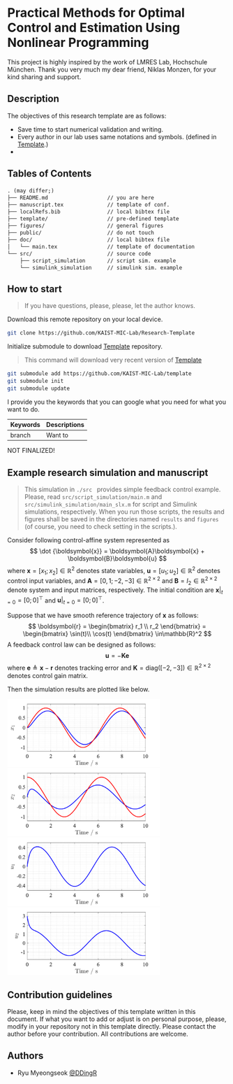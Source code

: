 # Practical Methods for Optimal Control and Estimation Using Nonlinear Programming

This project is highly inspired by the work of LMRES Lab, Hochschule München.
Thank you very much my dear friend, Niklas Monzen, for your kind sharing and support.

## Description
 
The objectives of this research template are as follows:
- Save time to start numerical validation and writing.
- Every author in our lab uses same notations and symbols. (defined in [Template](https://github.com/KAIST-MIC-Lab/template).)
- 

## Tables of Contents

```
. (may differ;)
├── README.md                   // you are here
├── manuscript.tex              // template of conf.
├── localRefs.bib               // local bibtex file
├── template/                   // pre-defined template
├── figures/                    // general figures
├── public/                     // do not touch
├── doc/                        // local bibtex file
│   └── main.tex                // template of documentation
└── src/                        // source code
    ├── script_simulation       // script sim. example
    └── simulink_simulation     // simulink sim. example
```


## How to start

> If you have questions, please, please, let the author knows.

Download this remote repository on your local device.
```bash
git clone https://github.com/KAIST-MIC-Lab/Research-Template
```
Initialize submodule to download [Template](https://github.com/KAIST-MIC-Lab/template) repository.
> This command will download very recent version of [Template](https://github.com/KAIST-MIC-Lab/template)
```bash
git submodule add https://github.com/KAIST-MIC-Lab/template
git submodule init
git submodule update
```

I provide you the keywords that you can google what you need for what you want to do.

| Keywords 	    | Descriptions 	|
|---------	    |--------------	|
| branch       	| Want to      	|
NOT FINALIZED!

<!-- 
Talbe generator
https://www.tablesgenerator.com/markdown_tables
https://insight.infograb.net/blog/2025/01/22/gitlab-wiki/
-->

## Example research simulation and manuscript

> This simulation in `./src ` provides simple feedback control example.
> Please, read `src/script_simulation/main.m` and `src/simulink_simulation/main_slx.m` for script and Simulink simulations, respectively.
> When you run those scripts, the results and figures shall be saved in the directories named `results` and `figures` (of course, you need to check setting in the scripts.).

Consider following control-affine system represented as
$$
    \dot {\boldsymbol{x}} = \boldsymbol{A}\boldsymbol{x} + \boldsymbol{B}\boldsymbol{u}
$$
where $\boldsymbol{x}=[x_1;x_2]\in\mathbb{R}^2$ denotes state variables, $\boldsymbol{u}=[u_1;u_2]\in\mathbb{R}^2$ denotes control input variables, and $\boldsymbol{A}=[0,1;-2,-3]\in\mathbb{R}^{2\times2}$ and $\boldsymbol{B}=I_2\in\mathbb{R}^{2\times2}$ denote system and input matrices, respectively.
The initial condition are $\boldsymbol x\vert_{t=0} = [0;0]^\top$ and $\boldsymbol u\vert_{t=0} = [0;0]^\top$.

Suppose that we have smooth reference trajectory of $\boldsymbol{x}$ as follows:
$$
    \boldsymbol{r} 
    = 
    \begin{bmatrix}
        r_1 \\
        r_2
    \end{bmatrix}
    =
    \begin{bmatrix}
        \sin(t)\\
        \cos(t)
    \end{bmatrix}
    \in\mathbb{R}^2
$$
A feedback control law can be designed as follows:
$$
    \boldsymbol{u} = -\boldsymbol{K}\boldsymbol{e}
$$
where $\boldsymbol{e}\triangleq \boldsymbol{x}-\boldsymbol{r}$ denotes tracking error and $\boldsymbol{K}=\text{diag}([-2,-3])\in\mathbb{R}^{2\times 2}$ denotes control gain matrix.

Then the simulation results are plotted like below.

<img src="src/script_simulation/figures/9-Feb-2025_22-32-23/Fig1.png" width="350">
<img src="src/script_simulation/figures/9-Feb-2025_22-32-23/Fig2.png" width="350">
<img src="src/script_simulation/figures/9-Feb-2025_22-32-23/Fig3.png" width="350">
<img src="src/script_simulation/figures/9-Feb-2025_22-32-23/Fig4.png" width="350">

## Contribution guidelines

Please, keep in mind the objectives of this template written in this document.
If what you want to add or adjust is on personal purpose, please, modify in your repository not in this template directly.
Please contact the author before your contribution.
All contributions are welcome.

## Authors

- Ryu Myeongseok [@DDingR](https://gitlab.com/DDingR)



